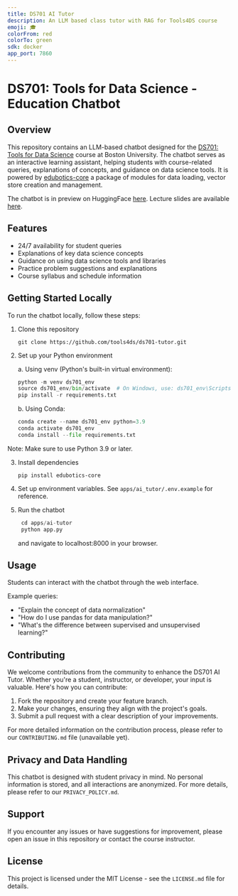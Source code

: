 ```yaml
---
title: DS701 AI Tutor
description: An LLM based class tutor with RAG for Tools4DS course
emoji: 🎓
colorFrom: red
colorTo: green
sdk: docker
app_port: 7860
---
```


# DS701: Tools for Data Science - Education Chatbot

## Overview

This repository contains an LLM-based chatbot designed for the [DS701: Tools for Data Science](https://tools4ds.github.io/fa2024/) course at Boston University. The chatbot serves as an interactive learning assistant, helping students with course-related queries, explanations of concepts, and guidance on data science tools. It is powered by [edubotics-core](https://github.com/edubotics-ai/edubotics-core) a package of modules for data loading, vector store creation and management.

The chatbot is in preview on HuggingFace [here](https://tools4ds-ai-tutor.hf.space). Lecture slides are available [here](https://tools4ds.github.io/DS701-Course-Notes/).

## Features

- 24/7 availability for student queries
- Explanations of key data science concepts
- Guidance on using data science tools and libraries
- Practice problem suggestions and explanations
- Course syllabus and schedule information

## Getting Started Locally

To run the chatbot locally, follow these steps:

1. Clone this repository

   `git clone https://github.com/tools4ds/ds701-tutor.git`

2. Set up your Python environment

   a. Using venv (Python's built-in virtual environment):

   ```python
   python -m venv ds701_env
   source ds701_env/bin/activate  # On Windows, use: ds701_env\Scripts\activate
   pip install -r requirements.txt
   ```

   b. Using Conda:

   ```python
   conda create --name ds701_env python=3.9
   conda activate ds701_env
   conda install --file requirements.txt
   ```

Note: Make sure to use Python 3.9 or later.

3. Install dependencies

   `pip install edubotics-core`

4. Set up environment variables. See `apps/ai_tutor/.env.example` for reference.

5. Run the chatbot

   ```python
    cd apps/ai-tutor
    python app.py
   ```

   and navigate to localhost:8000 in your browser.

## Usage

Students can interact with the chatbot through the web interface.

Example queries:

- "Explain the concept of data normalization"
- "How do I use pandas for data manipulation?"
- "What's the difference between supervised and unsupervised learning?"

## Contributing

We welcome contributions from the community to enhance the DS701 AI Tutor. Whether you're a student, instructor, or developer, your input is valuable. Here's how you can contribute:

1. Fork the repository and create your feature branch.
2. Make your changes, ensuring they align with the project's goals.
3. Submit a pull request with a clear description of your improvements.

For more detailed information on the contribution process, please refer to our `CONTRIBUTING.md` file (unavailable yet).

## Privacy and Data Handling

This chatbot is designed with student privacy in mind. No personal information is stored, and all interactions are anonymized. For more details, please refer to our `PRIVACY_POLICY.md`.

## Support

If you encounter any issues or have suggestions for improvement, please open an issue in this repository or contact the course instructor.

## License

This project is licensed under the MIT License - see the `LICENSE.md` file for details.
